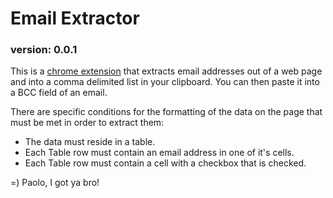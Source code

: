 # Email Extractor

### version: 0.0.1

This is a [chrome extension](https://developer.chrome.com/extensions) that extracts email addresses out of a web page and into a comma delimited list in your clipboard. You can then paste it into a BCC field of an email.

There are specific conditions for the formatting of the data on the page that must be met in order to extract them:

* The data must reside in a table.
* Each Table row must contain an email address in one of it's cells.
* Each Table row must contain a cell with a checkbox that is checked.

=) Paolo, I got ya bro!